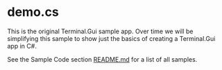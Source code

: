 # demo.cs

This is the original Terminal.Gui sample app. Over time we will be simplifying this sample to show just the basics of creating a Terminal.Gui app in C#. 

See the Sample Code section [README.md](https://github.com/migueldeicaza/gui.cs) for a list of all samples.